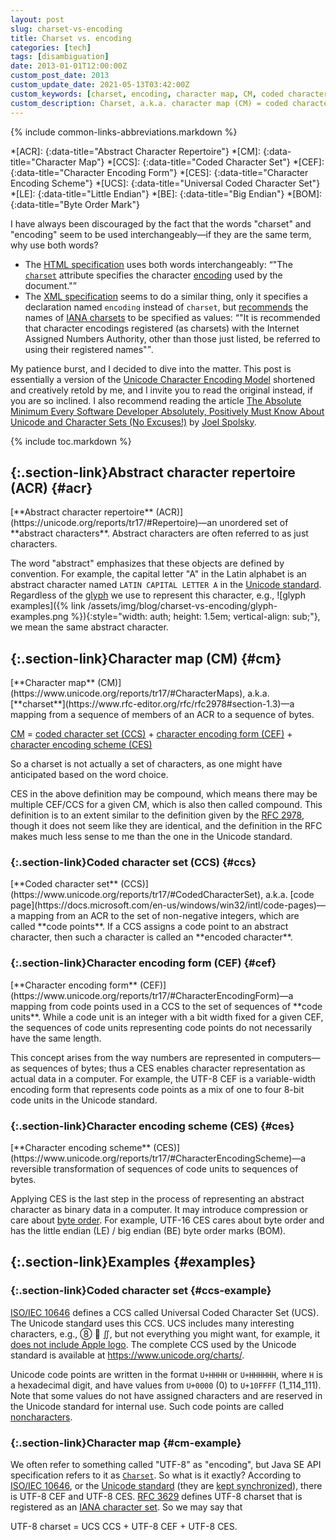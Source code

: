 ```yaml
---
layout: post
slug: charset-vs-encoding
title: Charset vs. encoding
categories: [tech]
tags: [disambiguation]
date: 2013-01-01T12:00:00Z
custom_post_date: 2013
custom_update_date: 2021-05-13T03:42:00Z
custom_keywords: [charset, encoding, character map, CM, coded character set, CCS, character encoding form, CEF, character encoding scheme, CES, Universal Coded Character Set, UCS, UCS Transformation Format, UTF, Unicode]
custom_description: Charset, a.k.a. character map (CM) = coded character set (CCS) + character encoding form (CEF) + character encoding scheme (CES).
---
```

{% include common-links-abbreviations.markdown %}

*[ACR]:
{:data-title="Abstract Character Repertoire"}
*[CM]:
{:data-title="Character Map"}
*[CCS]:
{:data-title="Coded Character Set"}
*[CEF]:
{:data-title="Character Encoding Form"}
*[CES]:
{:data-title="Character Encoding Scheme"}
*[UCS]:
{:data-title="Universal Coded Character Set"}
*[LE]:
{:data-title="Little Endian"}
*[BE]:
{:data-title="Big Endian"}
*[BOM]:
{:data-title="Byte Order Mark"}

I have always been discouraged by the fact that the words "charset" and "encoding" seem to be
used interchangeably&mdash;if they are the same term, why use both words?
* The [HTML specification](https://html.spec.whatwg.org/multipage/) uses both words interchangeably:
<q>"The <a href="https://html.spec.whatwg.org/multipage/semantics.html#attr-meta-charset">`charset`</a> attribute specifies the character <a href="https://encoding.spec.whatwg.org/#encoding">encoding</a> used by the document."</q>
* The [XML specification](https://www.w3.org/TR/xml/) seems to do a similar thing, only it specifies a declaration named `encoding` instead of `charset`,
but [recommends](https://www.w3.org/TR/xml/#charencoding) the names of [IANA charsets](https://www.iana.org/assignments/character-sets/character-sets.xhtml) to be specified as values:
<q>"It is recommended that character encodings registered (as charsets) with the Internet Assigned Numbers Authority, other than those just listed,
be referred to using their registered names"</q>.

My patience burst, and I decided to dive into the matter.
This post is essentially a version of the [Unicode Character Encoding Model](https://unicode.org/reports/tr17/) shortened and creatively retold by me,
and I invite you to read the original instead, if you are so inclined.
I also recommend reading the article [The Absolute Minimum Every Software Developer Absolutely, Positively Must Know About Unicode and Character Sets (No Excuses!)](https://www.joelonsoftware.com/2003/10/08/the-absolute-minimum-every-software-developer-absolutely-positively-must-know-about-unicode-and-character-sets-no-excuses/)<span class="insignificant">&nbsp;by [Joel Spolsky](https://www.joelonsoftware.com/about-me/)</span>.

{% include toc.markdown %}

## [](#acr){:.section-link}Abstract character repertoire (ACR) {#acr}
<div class="info-block" markdown="1">
[**Abstract character repertoire** (ACR)](https://unicode.org/reports/tr17/#Repertoire)&mdash;an
unordered set of **abstract characters**.
Abstract characters are often referred to as just characters.
</div>

The word "abstract" emphasizes that these objects are defined by convention.
For example, the capital letter "A" in the Latin alphabet is an abstract character named `LATIN CAPITAL LETTER A` in the [Unicode standard](https://unicode.org/standard/standard.html).
Regardless of the [glyph](https://unicode.org/reports/tr17/#CharactersVsGlyphs) we use to represent this character, e.g.,
![glyph examples]({% link /assets/img/blog/charset-vs-encoding/glyph-examples.png %}){:style="width: auth; height: 1.5em; vertical-align: sub;"},
we mean the same abstract character.

## [](#cm){:.section-link}Character map (CM) {#cm}
<div class="info-block" markdown="1">
[**Character map** (CM)](https://www.unicode.org/reports/tr17/#CharacterMaps),
a.k.a. [**charset**](https://www.rfc-editor.org/rfc/rfc2978#section-1.3)&mdash;a mapping
from a sequence of members of an ACR to a sequence of bytes.

[CM](https://www.unicode.org/reports/tr17/#CharacterMaps) = [coded character set (CCS)](https://www.unicode.org/reports/tr17/#CodedCharacterSet) + [character encoding form (CEF)](https://www.unicode.org/reports/tr17/#CharacterEncodingForm) + [character encoding scheme (CES)](https://www.unicode.org/reports/tr17/#CharacterEncodingScheme)
</div>

So a charset is not actually a set of characters, as one might have anticipated based on the word choice.

CES in the above definition may be compound, which means there may be multiple CEF/CCS for a given CM, which is also then called compound.
This definition is to an extent similar to the definition given by the [RFC 2978](https://www.rfc-editor.org/rfc/rfc2978#section-1.3),
though it does not seem like they are identical, and the definition in the RFC makes much less sense to me than the one in the Unicode standard.

### [](#ccs){:.section-link}Coded character set (CCS) {#ccs}

<div class="info-block" markdown="1">
[**Coded character set** (CCS)](https://www.unicode.org/reports/tr17/#CodedCharacterSet),
a.k.a. [code page](https://docs.microsoft.com/en-us/windows/win32/intl/code-pages)&mdash;a mapping
from an ACR to the set of non-negative integers, which are called **code points**.
If a CCS assigns a code point to an abstract character,
then such a character is called an **encoded character**.
</div>

### [](#cef){:.section-link}Character encoding form (CEF) {#cef}
<div class="info-block" markdown="1">
[**Character encoding form** (CEF)](https://www.unicode.org/reports/tr17/#CharacterEncodingForm)&mdash;a mapping
from code points used in a CCS to the set of sequences of **code units**.
While a code unit is an integer with a bit width fixed for a given CEF,
the sequences of code units representing code points do not necessarily have the same length.
</div>

This concept arises from the way numbers are represented in computers&mdash;as sequences of bytes;
thus a CES enables character representation as actual data in a computer.
For example, the UTF-8 CEF is a variable-width encoding form that represents code points as a mix of one to four 8-bit code units in the Unicode standard.

### [](#ces){:.section-link}Character encoding scheme (CES) {#ces}
<div class="info-block" markdown="1">
[**Character encoding scheme** (CES)](https://www.unicode.org/reports/tr17/#CharacterEncodingScheme)&mdash;a reversible
transformation of sequences of code units to sequences of bytes.
</div>

Applying CES is the last step in the process of representing an abstract character as binary data
in a computer. It may introduce compression or care about
[byte order](https://www.unicode.org/reports/tr17/#ByteOrder). For example, UTF-16 CES 
cares about byte order and has the little endian (LE) / big endian (BE) byte order marks (BOM).

## [](#examples){:.section-link}Examples {#examples}

### [](#ccs-example){:.section-link}Coded character set {#ccs-example}
[ISO/IEC 10646](https://www.iso.org/standard/69119.html) defines a CCS called Universal Coded Character Set (UCS).
The Unicode standard uses this CCS.
UCS includes many interesting characters, e.g., &#x2467; &#x1f9a0; &#x222c;, but not everything you might want, for example,
it [does not include Apple logo](https://hea-www.harvard.edu/~fine/OSX/unicode_apple_logo.html).
The complete CCS used by the Unicode standard is available at <https://www.unicode.org/charts/>.

Unicode code points are written in the format `U+HHHH` or `U+HHHHHH`, where `H` is a hexadecimal digit,
and have values from `U+0000` (0) to `U+10FFFF` (1_114_111).
Note that some values do not have assigned characters and are reserved in the Unicode standard for internal use.
Such code points are called [noncharacters](https://www.unicode.org/faq/private_use.html#noncharacters).

### [](#cm-example){:.section-link}Character map {#cm-example}
We often refer to something called "UTF-8" as "encoding",
but Java SE API specification refers to it as [`Charset`](https://cr.openjdk.java.net/~iris/se/14/spec/fr/java-se-14-fr-spec/api/java.base/java/nio/charset/StandardCharsets.html#UTF_8). 
So what is it exactly? According to [ISO/IEC 10646](https://www.iso.org/standard/69119.html), or the [Unicode standard](https://unicode.org/standard/standard.html)
(they are [kept synchronized](https://www.unicode.org/faq/unicode_iso.html)),
there is UTF-8 CEF and UTF-8 CES.
[RFC 3629](https://www.rfc-editor.org/rfc/rfc3629) defines UTF-8 charset that is registered as an [IANA character set](https://www.iana.org/assignments/character-sets/character-sets.xhtml).
So we may say that
<div class="info-block" markdown="1">
UTF-8 charset = UCS CCS + UTF-8 CEF + UTF-8 CES.
</div>
